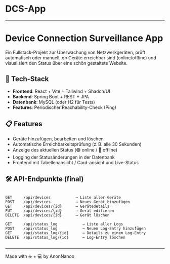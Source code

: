 # DCS-App


---


# Device Connection Surveillance App

Ein Fullstack-Projekt zur Überwachung von Netzwerkgeräten, prüft automatisch oder manuell, ob Geräte erreichbar sind (online/offline) und visualisiert den Status über eine schön gestaltete Website.

## 🔧 Tech-Stack

- **Frontend**: React + Vite + Tailwind + Shadcn/UI
- **Backend**: Spring Boot + REST + JPA
- **Datenbank**: MySQL (oder H2 für Tests)
- **Features**: Periodischer Reachability-Check (Ping)

## 📋 Features

- Geräte hinzufügen, bearbeiten und löschen
- Automatische Erreichbarkeitsprüfung (z. B. alle 30 Sekunden)
- Anzeige des aktuellen Status (🟢 online / 🔴 offline)
- Logging der Statusänderungen in der Datenbank
- Frontend mit Tabellenansicht / Card-ansicht und Live-Status

## 🛠️ API-Endpunkte (final)

```

GET     /api/devices           → Liste aller Geräte  
POST    /api/devices           → Neues Gerät hinzufügen  
GET     /api/devices/{id}      → Gerätedetails  
PUT     /api/devices/{id}      → Gerät editieren  
DELETE  /api/devices/{id}      → Gerät löschen  

GET     /api/status_log           → Liste aller Logs  
POST    /api/status_log           → Neuen Log-Entry hinzufügen  
GET     /api/status_log/{id}      → Details zu einem Log-Entry  
DELETE  /api/status_log/{id}      → Log-Entry löschen  
            

````


---

Made with ☕ + 💻 by AnonNanoo

